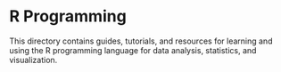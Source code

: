 # R Programming

This directory contains guides, tutorials, and resources for learning and using the R programming language for data analysis, statistics, and visualization. 